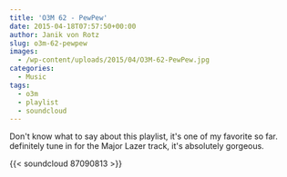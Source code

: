 ```yaml
---
title: 'O3M 62 - PewPew'
date: 2015-04-18T07:57:50+00:00
author: Janik von Rotz
slug: o3m-62-pewpew
images:
  - /wp-content/uploads/2015/04/O3M-62-PewPew.jpg
categories:
  - Music
tags:
  - o3m
  - playlist
  - soundcloud
---
```

Don't know what to say about this playlist, it's one of my favorite so far. definitely tune in for the Major Lazer track, it's absolutely gorgeous.

{{< soundcloud 87090813 >}}